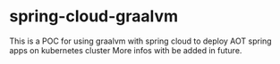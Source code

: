 # spring-cloud-graalvm
This is a POC for using graalvm with spring cloud to deploy AOT spring apps on kubernetes cluster
More infos with be added in future.
